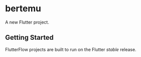 # bertemu

A new Flutter project.

## Getting Started

FlutterFlow projects are built to run on the Flutter _stable_ release.
